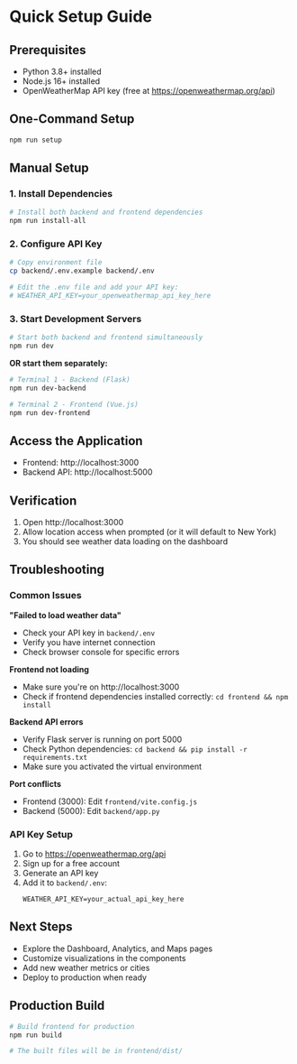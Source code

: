 # Quick Setup Guide

## Prerequisites
- Python 3.8+ installed
- Node.js 16+ installed
- OpenWeatherMap API key (free at https://openweathermap.org/api)

## One-Command Setup
```bash
npm run setup
```

## Manual Setup

### 1. Install Dependencies
```bash
# Install both backend and frontend dependencies
npm run install-all
```

### 2. Configure API Key
```bash
# Copy environment file
cp backend/.env.example backend/.env

# Edit the .env file and add your API key:
# WEATHER_API_KEY=your_openweathermap_api_key_here
```

### 3. Start Development Servers
```bash
# Start both backend and frontend simultaneously
npm run dev
```

**OR start them separately:**

```bash
# Terminal 1 - Backend (Flask)
npm run dev-backend

# Terminal 2 - Frontend (Vue.js)
npm run dev-frontend
```

## Access the Application
- Frontend: http://localhost:3000
- Backend API: http://localhost:5000

## Verification
1. Open http://localhost:3000
2. Allow location access when prompted (or it will default to New York)
3. You should see weather data loading on the dashboard

## Troubleshooting

### Common Issues

**"Failed to load weather data"**
- Check your API key in `backend/.env`
- Verify you have internet connection
- Check browser console for specific errors

**Frontend not loading**
- Make sure you're on http://localhost:3000
- Check if frontend dependencies installed correctly: `cd frontend && npm install`

**Backend API errors**
- Verify Flask server is running on port 5000
- Check Python dependencies: `cd backend && pip install -r requirements.txt`
- Make sure you activated the virtual environment

**Port conflicts**
- Frontend (3000): Edit `frontend/vite.config.js`
- Backend (5000): Edit `backend/app.py`

### API Key Setup
1. Go to https://openweathermap.org/api
2. Sign up for a free account
3. Generate an API key
4. Add it to `backend/.env`:
   ```
   WEATHER_API_KEY=your_actual_api_key_here
   ```

## Next Steps
- Explore the Dashboard, Analytics, and Maps pages
- Customize visualizations in the components
- Add new weather metrics or cities
- Deploy to production when ready

## Production Build
```bash
# Build frontend for production
npm run build

# The built files will be in frontend/dist/
```
